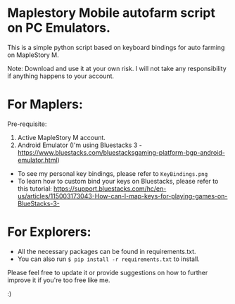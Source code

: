 # Maplestory Mobile autofarm script on PC Emulators. 
This is a simple python script based on keyboard bindings for auto farming on MapleStory M.

Note: Download and use it at your own risk. I will not take any responsibility if anything happens to your account.

# For Maplers: 
Pre-requisite:
  1. Active MapleStory M account.
  2. Android Emulator (I'm using Bluestacks 3 - https://www.bluestacks.com/bluestacksgaming-platform-bgp-android-emulator.html)
 
- To see my personal key bindings, please refer to ```KeyBindings.png```
- To learn how to custom bind your keys on Bluestacks, please refer to this tutorial: 
    https://support.bluestacks.com/hc/en-us/articles/115003173043-How-can-I-map-keys-for-playing-games-on-BlueStacks-3-


# For Explorers: 
- All the necessary packages can be found in requirements.txt. 
- You can also run ```$ pip install -r requirements.txt``` to install.

Please feel free to update it or provide suggestions on how to further improve it if you're too free like me. 

:)
